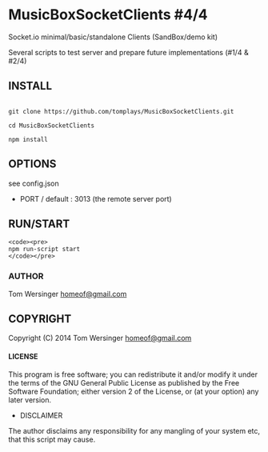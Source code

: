 MusicBoxSocketClients #4/4
==========================

Socket.io minimal/basic/standalone Clients (SandBox/demo kit)

Several scripts to test server and prepare future implementations (#1/4 & #2/4)


## INSTALL

<pre><code>
git clone https://github.com/tomplays/MusicBoxSocketClients.git

cd MusicBoxSocketClients

npm install
</code></pre>


## OPTIONS

 see config.json
  - PORT / default : 3013 (the remote server port)


## RUN/START 
 
 	<code><pre>
 	npm run-script start
 	</code></pre>
 	

### AUTHOR

Tom Wersinger <homeof@gmail.com>

## COPYRIGHT

Copyright (C) 2014 Tom Wersinger <homeof@gmail.com>

#### LICENSE

This program is free software; you can redistribute it and/or modify it under the terms of the GNU General Public License as published by the Free Software Foundation; either version 2 of the License, or (at your option) any later version.


* DISCLAIMER

The author disclaims any responsibility for any mangling of your system etc, that this script may cause.
